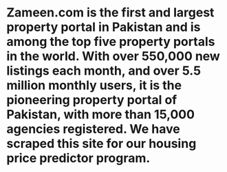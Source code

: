 # Zameen.com is the first and largest property portal in Pakistan and is among the top five property portals in the world. With over 550,000 new listings each month, and over 5.5 million monthly users, it is the pioneering property portal of Pakistan, with more than 15,000 agencies registered. We have scraped this site for our housing price predictor program.

